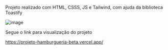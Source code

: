 Projeto realizado com HTML, CSSS, JS e Tailwind, com ajuda da biblioteca Toastify


![image](https://github.com/JordaneMaurelli/Projeto-Hamburgueria/assets/109225695/8834fbf7-3fed-4bb4-b385-aea19f8d375c)

Segue o link para visualização do projeto

https://projeto-hamburgueria-beta.vercel.app/
